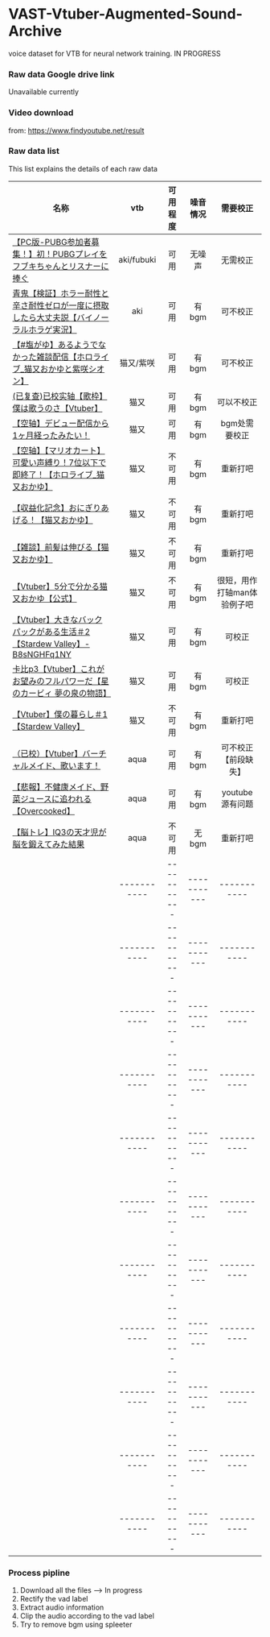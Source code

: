 # VAST-Vtuber-Augmented-Sound-Archive
voice dataset for VTB for neural network training. IN PROGRESS

### Raw data Google drive link
Unavailable currently

### Video download
from: https://www.findyoutube.net/result

### Raw data list
This list explains the details of each raw data

| 名称      | vtb     | 可用程度     | 噪音情况 | 需要校正|
| ---------- | :-----------:  | :-----------: | :-----------: | :-----------: |
| [【PC版-PUBG参加者募集！】初！PUBGプレイをフブキちゃんとリスナーに捧ぐ](https://www.youtube.com/watch?v=-FByG6gkiHU)     | aki/fubuki     | 可用   | 无噪声 | 无需校正 | 
| [青鬼【検証】ホラー耐性と辛さ耐性ゼロが一度に摂取したら大丈夫説【バイノーラルホラゲ実況】](https://www.youtube.com/watch?v=Lq7OSuc8MoQ) | aki  | 可用 | 有bgm | 可不校正 |
| [【#塩がゆ】あるようでなかった雑談配信【ホロライブ_猫又おかゆと紫咲シオン】]( https://www.youtube.com/watch?v=NLDLd8u3Vss&t=54s) | 猫又/紫咲  | 可用 | 有bgm | 可不校正 |
| [(已复查)已校实轴【歌枠】僕は歌うのさ【Vtuber】](https://www.youtube.com/watch?v=AtTkFe6C3tA) | 猫又  | 可用 | 有bgm | 可以不校正 |
| [【空轴】デビュー配信から1ヶ月経ったみたい！](https://www.youtube.com/watch?v=vQzkm8CO37A) | 猫又  | 可用 | 有bgm | bgm处需要校正 |
| [【空轴】【マリオカート】可愛い声縛り！7位以下で即終了！【ホロライブ_猫又おかゆ】](https://www.youtube.com/watch?v=AXwr1Nyzq-k) | 猫又  | 不可用 | 有bgm | 重新打吧 |
| [【収益化記念】おにぎりあげる！【猫又おかゆ】](https://www.youtube.com/watch?v=HVqGLGm8StI) | 猫又  | 不可用 | 有bgm | 重新打吧 |
| [【雑談】前髪は伸びる【猫又おかゆ】](https://www.youtube.com/watch?v=U4i5vAKCY3A) | 猫又  | 不可用 | 有bgm | 重新打吧 |
| [【Vtuber】5分で分かる猫又おかゆ【公式】](https://www.youtube.com/watch?v=YAKJvA1ZZAU) | 猫又  | 不可用 | 有bgm | 很短，用作打轴man体验例子吧 |
| [【Vtuber】大きなバックパックがある生活＃2【Stardew Valley】-B8sNGHFq1NY](https://www.youtube.com/watch?v=B8sNGHFq1NY) | 猫又  | 可用 | 有bgm | 可校正 |
| [卡比p3【Vtuber】これがお望みのフルパワーだ【星のカービィ 夢の泉の物語】](https://www.youtube.com/watch?v=j9RuPurJDFE) | 猫又  | 可用 | 有bgm | 可校正 |
| [【Vtuber】僕の暮らし＃1【Stardew Valley】](https://www.youtube.com/watch?v=qIm_XZo9_pw) | 猫又  | 不可用 | 有bgm | 重新打吧 |
| [（已校）【Vtuber】バーチャルメイド、歌います！](https://www.youtube.com/watch?v=GdUkBdLi-as) | aqua  | 可用 | 有bgm | 可不校正 【前段缺失】 |
| [【悲報】不健康メイド、野菜ジュースに追われる【Overcooked】](https://www.youtube.com/watch?v=HGaHDR_n_wE) | aqua  | 可用 | 有bgm |  youtube 源有问题|
| [【脳トレ】IQ3の天才児が脳を鍛えてみた結果](https://www.youtube.com/watch?v=PrLLinsseM0) | aqua  | 不可用 | 无bgm | 重新打吧 |
| []() | -----------  | ----------- | ----------- | ----------- |
| []() | -----------  | ----------- | ----------- | ----------- |
| []() | -----------  | ----------- | ----------- | ----------- |
| []() | -----------  | ----------- | ----------- | ----------- |
| []() | -----------  | ----------- | ----------- | ----------- |
| []() | -----------  | ----------- | ----------- | ----------- |
| []() | -----------  | ----------- | ----------- | ----------- |
| []() | -----------  | ----------- | ----------- | ----------- |
| []() | -----------  | ----------- | ----------- | ----------- |
| []() | -----------  | ----------- | ----------- | ----------- |
| []() | -----------  | ----------- | ----------- | ----------- |


### Process pipline
1. Download all the files --> In progress
2. Rectify the vad label
3. Extract audio information
4. Clip the audio according to the vad label
5. Try to remove bgm using spleeter